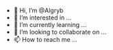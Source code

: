 - 👋 Hi, I’m @Algryb
- 👀 I’m interested in ...
- 🌱 I’m currently learning ...
- 💞️ I’m looking to collaborate on ...
- 📫 How to reach me ...

<!---
Algryb/Algryb is a ✨ special ✨ repository because its `README.md` (this file) appears on your GitHub profile.
You can click the Preview link to take a look at your changes.
--->

